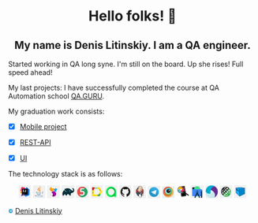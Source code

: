  <h1 align="center">  Hello folks! 👋 </h1>

 <h2 align="center"> My name is Denis Litinskiy. I am a QA engineer.</h2>

  Started working in QA long syne.
  I'm still on the board.
  Up she rises!
  Full speed ahead!

  My last projects:
  I have successfully completed the course at QA Automation school [QA.GURU](https://qa.guru). 

  My graduation work consists:

- [x] [Mobile project](https://github.com/plnvoran/MobileProjectQaGuRu)
- [x] [REST-API](https://github.com/plnvoran/RestAPIDenis)
- [x] [UI](https://github.com/plnvoran/TestCbr)
  

The technology stack is as follows:

<p  align="center">
  <code><img width="5%" title="IntelliJ IDEA" src="./images/logo/Idea.png"></code>
  <code><img width="5%" title="Java" src="./images/logo/Java.png"></code>
  <code><img width="5%" title="Selenide" src="./images/logo/Selenide.png"></code>
  <code><img width="5%" title="Gradle" src="./images/logo/Gradle.png"></code>
  <code><img width="5%" title="JUnit5" src="./images/logo/Junit5.png"></code>
  <code><img width="5%" title="Allure Report" src="./images/logo/Allure.png"></code>
  <code><img width="5%" title="Allure TestOps" src="./images/logo/TestOps.png"></code>
  <code><img width="5%" title="Github" src="./images/logo/GitHub.png"></code>
  <code><img width="5%" title="Jenkins" src="./images/logo/Jenkins.png"></code>
  <code><img width="5%" title="Telegram" src="./images/logo/Telegram.png"></code>
  <code><img width="5%" title="Browserstack" src="./images/logo/browserstack.png"></code>
  <code><img width="5%" title="Appium-Inspector" src="./images/logo/appium-inspector.png"></code>
  <code><img width="5%" title="Android Studio" src="./images/logo/AndroidStudio.png"></code>
  <code><img width="5%" title="Appium" src="./images/logo/appium.png"></code>
   <code><img width="5%" title="REST-Assured" src="./images/logo/rest-assured-logo.PNG"></code>
  <code><img width="5%" title="Selenoid" src="./images/logo/selenoid-logo.PNG"></code>
</p>

<a href="https://t.me/Botakozutebaliyeva"><img width="2%" title="Telegram" src="./images/logo/Telegram.png"></a>
[Denis Litinskiy](https://t.me/DenisLeet) </br>
